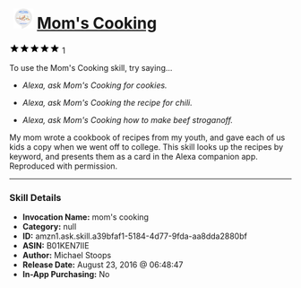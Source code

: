 # &nbsp;<img src="skill_icon" alt="Mom's Cooking icon" width="36"> [Mom's Cooking](http://alexa.amazon.com/#skills/amzn1.ask.skill.a39bfaf1-5184-4d77-9fda-aa8dda2880bf)
![5 stars](../../images/ic_star_black_18dp_1x.png)![5 stars](../../images/ic_star_black_18dp_1x.png)![5 stars](../../images/ic_star_black_18dp_1x.png)![5 stars](../../images/ic_star_black_18dp_1x.png)![5 stars](../../images/ic_star_black_18dp_1x.png) 1

To use the Mom's Cooking skill, try saying...

* *Alexa, ask Mom's Cooking for cookies.*

* *Alexa, ask Mom's Cooking the recipe for chili.*

* *Alexa, ask Mom's Cooking how to make beef stroganoff.*

My mom wrote a cookbook of recipes from my youth, and gave each of us kids a copy when we went off to college. This skill looks up the recipes by keyword, and presents them as a card in the Alexa companion app. Reproduced with permission.

***

### Skill Details

* **Invocation Name:** mom's cooking
* **Category:** null
* **ID:** amzn1.ask.skill.a39bfaf1-5184-4d77-9fda-aa8dda2880bf
* **ASIN:** B01KEN7IIE
* **Author:** Michael Stoops
* **Release Date:** August 23, 2016 @ 06:48:47
* **In-App Purchasing:** No
